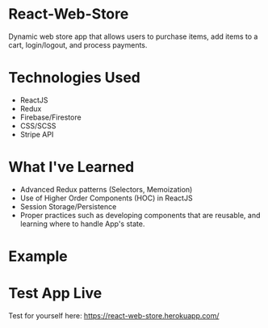 # React-Web-Store

Dynamic web store app that allows users to purchase items, add items to a cart, login/logout, and process payments.

# Technologies Used

- ReactJS
- Redux
- Firebase/Firestore
- CSS/SCSS
- Stripe API

# What I've Learned

- Advanced Redux patterns (Selectors, Memoization)
- Use of Higher Order Components (HOC) in ReactJS
- Session Storage/Persistence
- Proper practices such as developing components that are reusable, and learning where to handle App's state.

# Example

<!-- <a href="https://imgflip.com/gif/37x0rl"><img src="https://imgur.com/LKuDjLA" title="made at imgflip.com"/></a> -->

<blockquote class="imgur-embed-pub" lang="en" data-id="a/IrpnyX8" data-context="false" ><a href="//imgur.com/a/IrpnyX8"></a></blockquote><script async src="//s.imgur.com/min/embed.js" charset="utf-8"></script>

# Test App Live

Test for yourself here: https://react-web-store.herokuapp.com/
